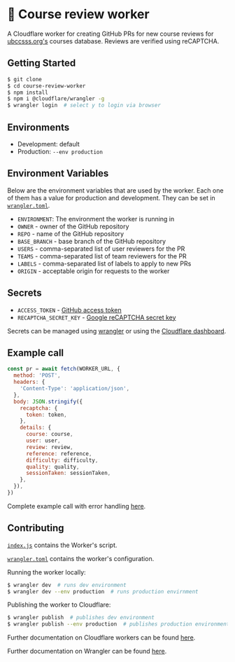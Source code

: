 # 👷 Course review worker

A Cloudflare worker for creating GitHub PRs for new course reviews for [ubccsss.org's](https://github.com/ubccsss/ubccsss.org) courses database. Reviews are verified using reCAPTCHA.

## Getting Started

```bash
$ git clone
$ cd course-review-worker
$ npm install
$ npm i @cloudflare/wrangler -g
$ wrangler login  # select y to login via browser
```

## Environments

- Development: default
- Production: `--env production`

## Environment Variables

Below are the environment variables that are used by the worker. Each one of them has a value for production and development. They can be set in [`wrangler.toml`](wrangler.toml).

- `ENVIRONMENT`: The environment the worker is running in
- `OWNER` - owner of the GitHub repository
- `REPO` - name of the GitHub repository
- `BASE_BRANCH` - base branch of the GitHub repository
- `USERS` - comma-separated list of user reviewers for the PR
- `TEAMS` - comma-separated list of team reviewers for the PR
- `LABELS` - comma-separated list of labels to apply to new PRs
- `ORIGIN` - acceptable origin for requests to the worker

## Secrets

- `ACCESS_TOKEN` - [GitHub access token](https://docs.github.com/en/authentication/keeping-your-account-and-data-secure/creating-a-personal-access-token)
- `RECAPTCHA_SECRET_KEY` - [Google reCAPTCHA secret key](https://developers.google.com/recaptcha/intro)

Secrets can be managed using [wrangler](https://developers.cloudflare.com/workers/cli-wrangler/commands#secret) or using the [Cloudflare dashboard](https://dash.cloudflare.com).

## Example call

```javascript
const pr = await fetch(WORKER_URL, {
  method: 'POST',
  headers: {
    'Content-Type': 'application/json',
  },
  body: JSON.stringify({
    recaptcha: {
      token: token,
    },
    details: {
      course: course,
      user: user,
      review: review,
      reference: reference, 
      difficulty: difficulty,
      quality: quality,
      sessionTaken: sessionTaken, 
    },
  }),
})
```

Complete example call with error handling [here](https://github.com/ubccsss/ubccsss.org/blob/master/assets/js/create-github-pr.js).

## Contributing

[`index.js`](index.js) contains the Worker's script.

[`wrangler.toml`](wrangler.toml) contains the worker's configuration.

Running the worker locally:

```bash
$ wrangler dev  # runs dev environment
$ wrangler dev --env production  # runs production envirnment
```

Publishing the worker to Cloudflare:

```bash
$ wrangler publish  # publishes dev environment
$ wrangler publish --env production  # publishes production environment
```

Further documentation on Cloudflare workers can be found [here](https://developers.cloudflare.com/workers).

Further documentation on Wrangler can be found [here](https://developers.cloudflare.com/workers/cli-wrangler).
